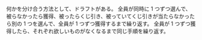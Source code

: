 何かを分け合う方法として、ドラフトがある。
全員が同時に 1 つずつ選んで、被らなかったら獲得、被ったらくじ引き、被っていてくじ引きが当たらなかったら別の 1 つを選んで、全員が 1 つずつ獲得するまで繰り返す。
全員が 1 つずつ獲得したら、それぞれ欲しいものがなくなるまで同じ手順を繰り返す。
